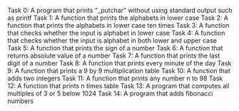 Task 0: A program that prints "_putchar" without using standard output such as printf
Task 1: A function that prints the alphabets in lower case
Task 2: A function that prints the alphabets in lower case ten times
Task 3: A function that checks whether the input is alphabet in lower case
Task 4: A function that checks whether the input is alphabet in both lower and upper case
Task 5: A function that prints the sign of a number
Task 6: A function that returns absolute value of a number
Task 7: A function that prints the last digit of a number
Task 8: A function that prints every minute of the day
Task 9: A function that prints a 9 by 9 multiplication table
Task 10: A function that adds two integers
Task 11: A function that prints any number n to 98
Task 12: A function that prints n times table
Task 13: A program that computes all multiples of 3 or 5 below 1024
Task 14: A program that adds fibonacci numbers

